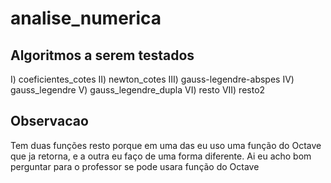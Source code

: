 # analise_numerica

## Algoritmos a serem testados
I) coeficientes_cotes
II) newton_cotes
III) gauss-legendre-abspes
IV) gauss_legendre
V) gauss_legendre_dupla
VI) resto
VII) resto2

## Observacao
Tem duas funções resto porque em uma das eu uso uma função do Octave que ja retorna, e a outra eu faço de uma forma diferente. Ai eu acho bom perguntar para o professor se pode usara função do Octave
